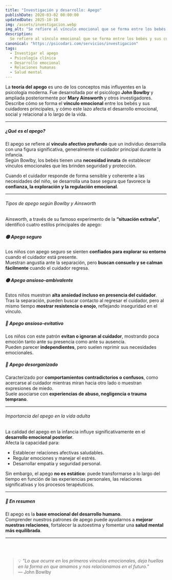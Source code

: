 ```yaml
---
title: "Investigación y desarrollo: Apego"
publishDate: 2020-03-02 00:00:00
updatedDate: 2025-10-10
img: /assets/investigacion.webp
img_alt: "Se refiere al vínculo emocional que se forma entre los bebés y sus cuidadores principales, y cómo este vínculo afecta al desarrollo emocional y social a lo largo de la vida."
description:
  Se refiere al vínculo emocional que se forma entre los bebés y sus cuidadores principales, y cómo este vínculo afecta al desarrollo emocional y social a lo largo de la vida.
canonical: "https://psicodari.com/servicios/investigacion"
tags:
  - Investigar el apego
  - Psicología clínica
  - Desarrollo emocional
  - Relaciones humanas
  - Salud mental
---
```


La **teoría del apego** es uno de los conceptos más influyentes en la psicología moderna. Fue desarrollada por el psicólogo **John Bowlby** y ampliada posteriormente por **Mary Ainsworth** y otros investigadores.  
Describe cómo se forma el **vínculo emocional** entre los bebés y sus cuidadores principales, y cómo este lazo afecta el desarrollo emocional, social y relacional a lo largo de la vida.

---

##### ¿Qué es el apego?

El apego se refiere al **vínculo afectivo profundo** que un individuo desarrolla con una figura significativa, generalmente el cuidador principal durante la infancia.  
Según Bowlby, los bebés tienen una **necesidad innata** de establecer vínculos emocionales que les brinden seguridad y protección.  

Cuando el cuidador responde de forma sensible y coherente a las necesidades del niño, se desarrolla una base segura que favorece la **confianza, la exploración y la regulación emocional**.

---

###### Tipos de apego según Bowlby y Ainsworth

Ainsworth, a través de su famoso experimento de la **“situación extraña”**, identificó cuatro estilos principales de apego:

##### 🟢 Apego seguro
Los niños con apego seguro se sienten **confiados para explorar su entorno** cuando el cuidador está presente.  
Muestran angustia ante la separación, pero **buscan consuelo y se calman fácilmente** cuando el cuidador regresa.

##### 🟡 Apego ansioso-ambivalente
Estos niños muestran **alta ansiedad incluso en presencia del cuidador**.  
Tras la separación, pueden buscar contacto al regresar el cuidador, pero al mismo tiempo **mostrar resistencia o enojo**, reflejando inseguridad en el vínculo.

##### 🔵 Apego ansioso-evitativo
Los niños con este patrón **evitan o ignoran al cuidador**, mostrando poca emoción tanto ante su presencia como ante su ausencia.  
Pueden parecer **independientes**, pero suelen reprimir sus necesidades emocionales.

##### 🔴 Apego desorganizado
Caracterizado por **comportamientos contradictorios o confusos**, como acercarse al cuidador mientras miran hacia otro lado o muestran expresiones de miedo.  
Suele asociarse con **experiencias de abuso, negligencia o trauma temprano**.

---

###### Importancia del apego en la vida adulta

La calidad del apego en la infancia influye significativamente en el **desarrollo emocional posterior**.  
Afecta la capacidad para:

- Establecer relaciones afectivas saludables.  
- Regular emociones y manejar el estrés.  
- Desarrollar empatía y seguridad personal.  

Sin embargo, el apego **no es estático**: puede transformarse a lo largo del tiempo en función de las experiencias personales, las relaciones significativas y los procesos terapéuticos.

---

##### 🌱 En resumen

El apego es la **base emocional del desarrollo humano**.  
Comprender nuestros patrones de apego puede ayudarnos a **mejorar nuestras relaciones**, fortalecer la autoestima y fomentar una **salud mental más equilibrada**.

---

<br>
<br>

> 💡 *“Lo que ocurre en los primeros vínculos emocionales, deja huellas en la forma en que amamos y nos relacionamos en el futuro.”*  
> — John Bowlby



